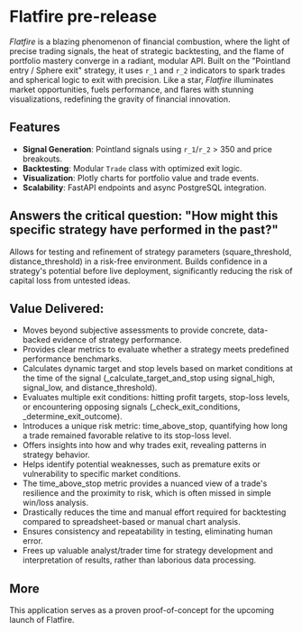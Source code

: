 # Flatfire pre-release

*Flatfire* is a blazing phenomenon of financial combustion, where the light of precise trading signals, the heat of strategic backtesting, and the flame of portfolio mastery converge in a radiant, modular API. Built on the "Pointland entry / Sphere exit" strategy, it uses `r_1` and `r_2` indicators to spark trades and spherical logic to exit with precision. Like a star, *Flatfire* illuminates market opportunities, fuels performance, and flares with stunning visualizations, redefining the gravity of financial innovation.

## Features
- **Signal Generation**: Pointland signals using `r_1`/`r_2` > 350 and price breakouts.
- **Backtesting**: Modular `Trade` class with optimized exit logic.
- **Visualization**: Plotly charts for portfolio value and trade events.
- **Scalability**: FastAPI endpoints and async PostgreSQL integration.

## Answers the critical question: "How might this specific strategy have performed in the past?"
Allows for testing and refinement of strategy parameters (square_threshold, distance_threshold) in a risk-free environment.
Builds confidence in a strategy's potential before live deployment, significantly reducing the risk of capital loss from untested ideas.

## Value Delivered:
- Moves beyond subjective assessments to provide concrete, data-backed evidence of strategy performance.
- Provides clear metrics to evaluate whether a strategy meets predefined performance benchmarks.
- Calculates dynamic target and stop levels based on market conditions at the time of the signal (_calculate_target_and_stop using signal_high, signal_low, and distance_threshold).
- Evaluates multiple exit conditions: hitting profit targets, stop-loss levels, or encountering opposing signals (_check_exit_conditions, _determine_exit_outcome).
- Introduces a unique risk metric: time_above_stop, quantifying how long a trade remained favorable relative to its stop-loss level.
- Offers insights into how and why trades exit, revealing patterns in strategy behavior.
- Helps identify potential weaknesses, such as premature exits or vulnerability to specific market conditions.
- The time_above_stop metric provides a nuanced view of a trade's resilience and the proximity to risk, which is often missed in simple win/loss analysis.
- Drastically reduces the time and manual effort required for backtesting compared to spreadsheet-based or manual chart analysis.
- Ensures consistency and repeatability in testing, eliminating human error.
- Frees up valuable analyst/trader time for strategy development and interpretation of results, rather than laborious data processing.

## More
This application serves as a proven proof-of-concept for the upcoming launch of Flatfire. 

